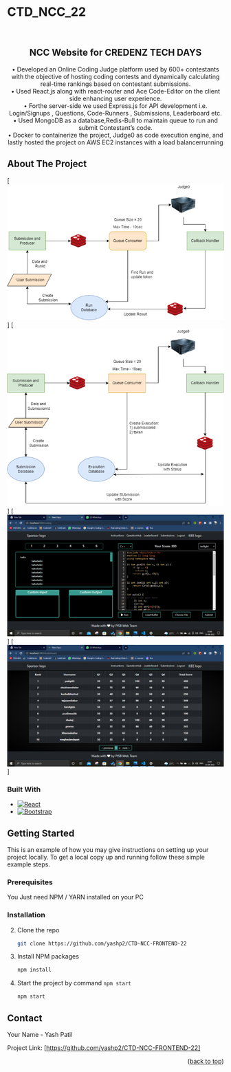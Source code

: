 # CTD_NCC_22
<a name="readme-top"></a>

<!-- PROJECT SHIELDS -->
<!--
*** I'm using markdown "reference style" links for readability.
*** Reference links are enclosed in brackets [ ] instead of parentheses ( ).
*** See the bottom of this document for the declaration of the reference variables
*** for contributors-url, forks-url, etc. This is an optional, concise syntax you may use.
*** https://www.markdownguide.org/basic-syntax/#reference-style-links
-->
<!-- [![Contributors][https://github.com/yashp2]]
[![LinkedIn][https://www.linkedin.com/in/yash-patil-9b4650205/]] -->



<!-- PROJECT LOGO -->
<br />
<div align="center">
<!--   <a href="https://github.com/github_username/repo_name">
    <img src="Screenshots/coding.png" alt="Logo" width="80" height="80">
  </a> -->

<h2 align="center">NCC Website for CREDENZ TECH DAYS</h2>

  <p align="center">
    • Developed an Online Coding Judge platform used by 600+ contestants with
the objective of hosting coding contests and dynamically calculating
real-time rankings based on contestant submissions.
    <br />
• Used React.js along with react-router and Ace Code-Editor on the client
side enhancing user experience.
    <br />
• Forthe server-side we used Express.js for API development i.e.
Login/Signups , Questions, Code-Runners , Submissions, Leaderboard etc.
    <br />
• Used MongoDB as a database,Redis-Bull to maintain queue to run and
submit Contestant’s code.
    <br />
• Docker to containerize the project, Judge0 as code execution engine, and
lastly hosted the project on AWS EC2 instances with a load balancerrunning
    <br />
<!--     <a href="https://github.com/github_username/repo_name"><strong>Explore the docs »</strong></a>
    <br /> -->
<!--     <br /> -->
<!--     <a href="https://github.com/github_username/repo_name">View Demo</a> -->
<!--     ·
    <a href="https://github.com/github_username/repo_name/issues">Report Bug</a>
    ·
    <a href="https://github.com/github_username/repo_name/issues">Request Feature</a> -->
  </p>
</div>

<!-- ABOUT THE PROJECT -->
## About The Project

[![Coding Page][product-screenshot1]]
[![Leaderboard Page][product-screenshot2]]
[![Submissions Page][product-screenshot3]]
[![Testcases Page][product-screenshot4]]

### Built With

* [![React][React.js]][React-url]
* [![Bootstrap][Bootstrap.com]][Bootstrap-url]

<!-- GETTING STARTED -->
## Getting Started

This is an example of how you may give instructions on setting up your project locally.
To get a local copy up and running follow these simple example steps.

### Prerequisites

You Just need NPM / YARN installed on your PC
<!-- * npm
  ```sh
  npm install npm@latest -g
  ```
 -->
### Installation

<!-- 1. Get a free API Key at [https://example.com](https://example.com) -->
2. Clone the repo
   ```sh
   git clone https://github.com/yashp2/CTD-NCC-FRONTEND-22
   ```
3. Install NPM packages
   ```sh
   npm install
   ```
4. Start the project by command `npm start`
   ```sh
   npm start
   ```
<!-- CONTACT -->
## Contact

Your Name - Yash Patil

Project Link: [https://github.com/yashp2/CTD-NCC-FRONTEND-22]

<p align="right">(<a href="#readme-top">back to top</a>)</p>


<!-- MARKDOWN LINKS & IMAGES -->
<!-- https://www.markdownguide.org/basic-syntax/#reference-style-links -->
[contributors-shield]: https://img.shields.io/github/contributors/github_username/repo_name.svg?style=for-the-badge
[contributors-url]: https://github.com/github_username/repo_name/graphs/contributors
[forks-shield]: https://img.shields.io/github/forks/github_username/repo_name.svg?style=for-the-badge
[forks-url]: https://github.com/github_username/repo_name/network/members
[stars-shield]: https://img.shields.io/github/stars/github_username/repo_name.svg?style=for-the-badge
[stars-url]: https://github.com/github_username/repo_name/stargazers
[issues-shield]: https://img.shields.io/github/issues/github_username/repo_name.svg?style=for-the-badge
[issues-url]: https://github.com/github_username/repo_name/issues
[license-shield]: https://img.shields.io/github/license/github_username/repo_name.svg?style=for-the-badge
[license-url]: https://github.com/github_username/repo_name/blob/master/LICENSE.txt
[linkedin-shield]: https://img.shields.io/badge/-LinkedIn-black.svg?style=for-the-badge&logo=linkedin&colorB=555
[linkedin-url]: https://www.linkedin.com/in/yash-patil-9b4650205/
[product-screenshot1]: Screenshots/OJ_Run_Workflow.png
[product-screenshot2]: Screenshots/OJ_Submission_Workflow.png
[product-screenshot3]: Screenshots/Coding.png
[product-screenshot4]: Screenshots/leaderboard.png
[product-screenshot5]: Screenshots/submissions.png
[product-screenshot6]: Screenshots/testcases.png
[Next.js]: https://img.shields.io/badge/next.js-000000?style=for-the-badge&logo=nextdotjs&logoColor=white
[Next-url]: https://nextjs.org/
[React.js]: https://img.shields.io/badge/React-20232A?style=for-the-badge&logo=react&logoColor=61DAFB
[React-url]: https://reactjs.org/
[Vue.js]: https://img.shields.io/badge/Vue.js-35495E?style=for-the-badge&logo=vuedotjs&logoColor=4FC08D
[Vue-url]: https://vuejs.org/
[Angular.io]: https://img.shields.io/badge/Angular-DD0031?style=for-the-badge&logo=angular&logoColor=white
[Angular-url]: https://angular.io/
[Svelte.dev]: https://img.shields.io/badge/Svelte-4A4A55?style=for-the-badge&logo=svelte&logoColor=FF3E00
[Svelte-url]: https://svelte.dev/
[Laravel.com]: https://img.shields.io/badge/Laravel-FF2D20?style=for-the-badge&logo=laravel&logoColor=white
[Laravel-url]: https://laravel.com
[Bootstrap.com]: https://img.shields.io/badge/Bootstrap-563D7C?style=for-the-badge&logo=bootstrap&logoColor=white
[Bootstrap-url]: https://getbootstrap.com
[JQuery.com]: https://img.shields.io/badge/jQuery-0769AD?style=for-the-badge&logo=jquery&logoColor=white
[JQuery-url]: https://jquery.com 
